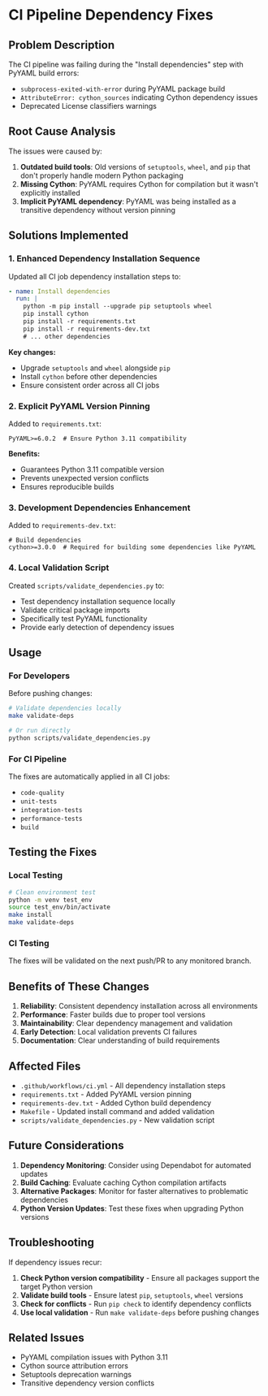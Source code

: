 # CI Pipeline Dependency Fixes

## Problem Description

The CI pipeline was failing during the "Install dependencies" step with PyYAML build errors:
- `subprocess-exited-with-error` during PyYAML package build
- `AttributeError: cython_sources` indicating Cython dependency issues
- Deprecated License classifiers warnings

## Root Cause Analysis

The issues were caused by:

1. **Outdated build tools**: Old versions of `setuptools`, `wheel`, and `pip` that don't properly handle modern Python packaging
2. **Missing Cython**: PyYAML requires Cython for compilation but it wasn't explicitly installed
3. **Implicit PyYAML dependency**: PyYAML was being installed as a transitive dependency without version pinning

## Solutions Implemented

### 1. Enhanced Dependency Installation Sequence

Updated all CI job dependency installation steps to:

```yaml
- name: Install dependencies
  run: |
    python -m pip install --upgrade pip setuptools wheel
    pip install cython
    pip install -r requirements.txt
    pip install -r requirements-dev.txt
    # ... other dependencies
```

**Key changes:**
- Upgrade `setuptools` and `wheel` alongside `pip`
- Install `cython` before other dependencies
- Ensure consistent order across all CI jobs

### 2. Explicit PyYAML Version Pinning

Added to `requirements.txt`:
```
PyYAML>=6.0.2  # Ensure Python 3.11 compatibility
```

**Benefits:**
- Guarantees Python 3.11 compatible version
- Prevents unexpected version conflicts
- Ensures reproducible builds

### 3. Development Dependencies Enhancement

Added to `requirements-dev.txt`:
```
# Build dependencies
cython>=3.0.0  # Required for building some dependencies like PyYAML
```

### 4. Local Validation Script

Created `scripts/validate_dependencies.py` to:
- Test dependency installation sequence locally
- Validate critical package imports
- Specifically test PyYAML functionality
- Provide early detection of dependency issues

## Usage

### For Developers

Before pushing changes:
```bash
# Validate dependencies locally
make validate-deps

# Or run directly
python scripts/validate_dependencies.py
```

### For CI Pipeline

The fixes are automatically applied in all CI jobs:
- `code-quality`
- `unit-tests` 
- `integration-tests`
- `performance-tests`
- `build`

## Testing the Fixes

### Local Testing
```bash
# Clean environment test
python -m venv test_env
source test_env/bin/activate
make install
make validate-deps
```

### CI Testing
The fixes will be validated on the next push/PR to any monitored branch.

## Benefits of These Changes

1. **Reliability**: Consistent dependency installation across all environments
2. **Performance**: Faster builds due to proper tool versions
3. **Maintainability**: Clear dependency management and validation
4. **Early Detection**: Local validation prevents CI failures
5. **Documentation**: Clear understanding of build requirements

## Affected Files

- `.github/workflows/ci.yml` - All dependency installation steps
- `requirements.txt` - Added PyYAML version pinning
- `requirements-dev.txt` - Added Cython build dependency
- `Makefile` - Updated install command and added validation
- `scripts/validate_dependencies.py` - New validation script

## Future Considerations

1. **Dependency Monitoring**: Consider using Dependabot for automated updates
2. **Build Caching**: Evaluate caching Cython compilation artifacts
3. **Alternative Packages**: Monitor for faster alternatives to problematic dependencies
4. **Python Version Updates**: Test these fixes when upgrading Python versions

## Troubleshooting

If dependency issues recur:

1. **Check Python version compatibility** - Ensure all packages support the target Python version
2. **Validate build tools** - Ensure latest `pip`, `setuptools`, `wheel` versions
3. **Check for conflicts** - Run `pip check` to identify dependency conflicts
4. **Use local validation** - Run `make validate-deps` before pushing changes

## Related Issues

- PyYAML compilation issues with Python 3.11
- Cython source attribution errors
- Setuptools deprecation warnings
- Transitive dependency version conflicts 